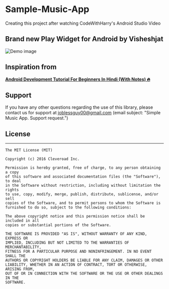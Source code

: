 # Sample-Music-App
Creating this project after watching CodeWithHarry's Android Studio Video

## Brand new Play Widget for Android by Visheshjat

![Demo image](/images/demo.gif)

## Inspiration from
<strong><a target="_blank" href="https://youtu.be/mXjZQX3UzOs">Android Development Tutorial For Beginners In Hindi (With Notes) 🔥</a></strong>

## Support

If you have any other questions regarding the use of this library, please contact us for support at joblessguy00@gmail.com (email subject: "Simple Music App. Support request.")


## License
* * *
    The MIT License (MIT)

    Copyright (c) 2016 Cleveroad Inc.

    Permission is hereby granted, free of charge, to any person obtaining a copy
    of this software and associated documentation files (the "Software"), to deal
    in the Software without restriction, including without limitation the rights
    to use, copy, modify, merge, publish, distribute, sublicense, and/or sell
    copies of the Software, and to permit persons to whom the Software is
    furnished to do so, subject to the following conditions:

    The above copyright notice and this permission notice shall be included in all
    copies or substantial portions of the Software.

    THE SOFTWARE IS PROVIDED "AS IS", WITHOUT WARRANTY OF ANY KIND, EXPRESS OR
    IMPLIED, INCLUDING BUT NOT LIMITED TO THE WARRANTIES OF MERCHANTABILITY,
    FITNESS FOR A PARTICULAR PURPOSE AND NONINFRINGEMENT. IN NO EVENT SHALL THE
    AUTHORS OR COPYRIGHT HOLDERS BE LIABLE FOR ANY CLAIM, DAMAGES OR OTHER
    LIABILITY, WHETHER IN AN ACTION OF CONTRACT, TORT OR OTHERWISE, ARISING FROM,
    OUT OF OR IN CONNECTION WITH THE SOFTWARE OR THE USE OR OTHER DEALINGS IN THE
    SOFTWARE.

